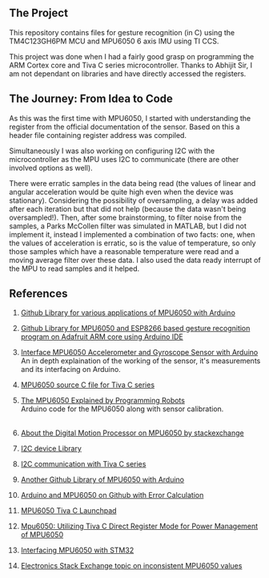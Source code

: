 ## The Project
This repository contains files for gesture recognition (in C) using the TM4C123GH6PM MCU and MPU6050 6 axis IMU using TI CCS.  


This project was done when I had a fairly good grasp on programming the ARM Cortex core and Tiva C series microcontroller. Thanks to Abhijit Sir, I am not dependant on libraries and have directly accessed the registers.

## The Journey: From Idea to Code
As this was the first time with MPU6050, I started with understanding the register from the official documentation of the sensor. Based on this a header file containing register address was compiled.

Simultaneously I was also working on configuring I2C with the microcontroller as the MPU uses I2C to communicate (there are other involved options as well).

There were erratic samples in the data being read (the values of linear and angular acceleration would be quite high even when the device was stationary). Considering the possibility of oversampling, a delay was added after each iteration but that did not help (because the data wasn't being oversampled!). Then, after some brainstorming, to filter noise from the samples, a Parks McCollen filter was simulated in MATLAB, but I did not implement it, instead I implemented a combination of two facts: one, when the values of acceleration is erratic, so is the value of temperature, so only those samples which have a reasonable temperature were read and a moving average filter over these data.
I also used the data ready interrupt of the MPU to read samples and it helped.

## References
1. [Github Library for various applications of MPU6050 with Arduino](https://github.com/jarzebski/Arduino-MPU6050/tree/dev)
2. [Github Library for MPU6050 and ESP8266 based gesture recognition program on Adafruit ARM core using Arduino IDE](https://github.com/cookiestroke/Gesture-Recognition)
3. [Interface MPU6050 Accelerometer and Gyroscope Sensor with Arduino](https://lastminuteengineers.com/mpu6050-accel-gyro-arduino-tutorial/)  
An in depth explaination of the working of the sensor, it's measurements and its interfacing on Arduino.
4. [MPU6050 source C file for Tiva C series](https://github.com/yuvadm/tiva-c/blob/master/sensorlib/mpu6050.c)
5. [The MPU6050 Explained by Programming Robots](https://mjwhite8119.github.io/Robots/mpu6050)  
Arduino code for the MPU6050 along with sensor calibration.
<br> </br>

6. [About the Digital Motion Processor on MPU6050  by stackexchange](https://electronics.stackexchange.com/questions/161291/mpu6050-dmp-values-read#:~:text=The%20code%20executed%20by%20the,3kB%20array%20of%20raw%20bytes.)
7. [I2C device Library](https://github.com/jrowberg/i2cdevlib/tree/master)
8. [I2C communication with Tiva C series](https://microcontrollerslab.com/i2c-communication-tm4c123g-tiva-c-launchpad/)
9. [Another Github Library of MPU6050 with Arduino](https://github.com/ElectronicCats/mpu6050/tree/master)
10. [Arduino and MPU6050 on Github with Error Calculation](https://howtomechatronics.com/tutorials/arduino/arduino-and-mpu6050-accelerometer-and-gyroscope-tutorial/)
11. [MPU6050 Tiva C Launchpad](https://microcontrollerslab.com/mpu6050-gyroscope-accelerometer-sensor-interfacing-with-tm4c123g-tiva-c-launchpad/)
12. [Mpu6050: Utilizing Tiva C Direct Register Mode for Power Management of MPU6050](https://copyprogramming.com/howto/mpu6050-power-management-using-tiva-c-direct-register-mode)
13. [Interfacing MPU6050 with STM32](https://controllerstech.com/how-to-interface-mpu6050-gy-521-with-stm32/)
14. [Electronics Stack Exchange topic on inconsistent MPU6050 values](https://electronics.stackexchange.com/questions/364943/mpu6050-showing-inconsistent-angle-values)
 

